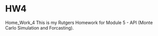 # HW4
Home_Work_4
This is my Rutgers Homework for Module 5 - API (Monte Carlo Simulation and Forcasting).
